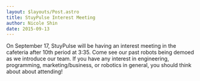 ```yaml
---
layout: $layouts/Post.astro
title: StuyPulse Interest Meeting
author: Nicole Shin
date: 2015-09-13
---
```

On September 17, StuyPulse will be having an interest meeting in the cafeteria after 10th period at 3:35. Come see our past robots being demoed as we introduce our team. If you have any interest in engineering, programming, marketing/business, or robotics in general, you should think about about attending! 